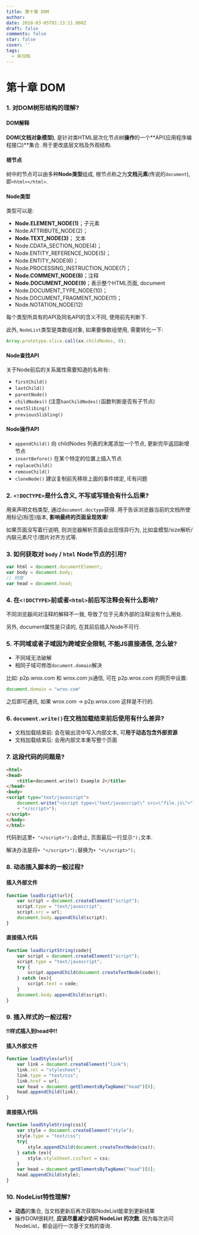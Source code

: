 ```yaml
---
title: 第十章 DOM
author:
date: 2018-03-05T01:13:11.000Z
draft: false
comments: false
star: false
cover: ''
tags: 
  - 未归档
---
```


#  第十章 DOM

### 1. 对DOM树形结构的理解?

#### DOM解释

**DOM(文档对象模型)**, 是针对类HTML层次化节点树**操作**的一个**API(应用程序编程接口)**集合. 用于更改底层文档及外观结构.

#### 根节点

树中的节点可以由多种**Node类型**组成, 根节点称之为**文档元素**(传说的`document`), 即`<html></html>`.

#### Node类型

类型可以是: 

- **Node.ELEMENT_NODE(1)**；子元素
- Node.ATTRIBUTE_NODE(2)； 
- **Node.TEXT_NODE(3)**； 文本
- Node.CDATA_SECTION_NODE(4)；
- Node.ENTITY_REFERENCE_NODE(5)；
- Node.ENTITY_NODE(6)； 
- Node.PROCESSING_INSTRUCTION_NODE(7)； 
- **Node.COMMENT_NODE(8)**；注释
- **Node.DOCUMENT_NODE(9)**；表示整个HTML页面, document
- Node.DOCUMENT_TYPE_NODE(10)； 
- Node.DOCUMENT_FRAGMENT_NODE(11)； 
- Node.NOTATION_NODE(12)

每个类型所具有的API及同名API的含义不同, 使用前先判断下.

此外, `NodeList`类型是类数组对象, 如果要像数组使用, 需要转化一下:

```js
Array.prototype.slice.call(xx.childNodes, 0);
```

#### Node查找API

关于Node前后的关系属性需要知道的名称有:

- `firstChild()`
- `lastChild()`
- `parentNode()`
- `childNodes()` (注意`hanChildNodes()`函数判断是否有子节点)
- `nextSlibing()`
- `previousSlibling()`

#### Node操作API

- `appendChild()` 向 childNodes 列表的末尾添加一个节点, 更新完毕返回新增节点
- `insertBefore()` 在某个特定的位置上插入节点
- `replaceChild()`
- `removeChild()`
- `cloneNode()` 建议复制前先移除上面的事件绑定, IE有问题


### 2. `<!DOCTYPE>`是什么含义, 不写或写错会有什么后果?

用来声明文档类型, 通过`document.doctype`获得. 用于告诉浏览器当前的文档所使用标记(标签)版本, **影响最终的页面呈现效果**!

如果页面没写着行说明, 则浏览器解析页面会出现怪异行为, 比如盒模型/size解析/内联元素尺寸/图片对齐方式等.

### 3. 如何获取对 `body` / `html` Node节点的引用?

```js
var html = document.documentElement;
var body = document.body;
// 同理
var head = document.head;
```


### 4. 在`<!DOCTYPE>`前或者`<html>`前后写注释会有什么影响?

不同浏览器间对注释的解释不一致, 导致了位于<html>元素外部的注释没有什么用处.

另外, document属性是只读的, 在其前后插入Node不可行.

### 5. 不同域或者子域因为跨域安全限制, 不能JS直接通信, 怎么破?

- 不同域无法破解
- 相同子域可修改`document.domain`解决

比如: p2p.wrox.com 和 wrox.com js通信, 可在 p2p.wrox.com 的网页中设置:

```js
document.domain = "wrox.com"
```

之后即可通讯,  如果 wrox.com -> p2p.wrox.com 这样是不行的.


### 6. `document.write()`在文档加载结束前后使用有什么差异?

- 文档加载结束前: 会在输出流中写入内部文本, 可**用于动态包含外部资源**
- 文档加载结束后: 会用内部文本重写整个页面


### 7. 这段代码的问题是?

```html
<html> 
<head>
	<title>document.write() Example 2</title> 
</head> 
<body>
<script type="text/javascript">
	document.write("<script type=\"text/javascript\" src=\"file.js\">" 
	+ "</script>");
</script> 
</body> 
</html>
```

代码到这里`+ "</script>");`会终止, 页面最后一行显示`");`文本. 

解决办法是将`+ "</script>");`替换为`+ "<\/script>");`

### 8. 动态插入脚本的一般过程?

#### 插入外部文件

```js
function loadScript(url){ 
	var script = document.createElement("script"); 
	script.type = "text/javascript"; 
	script.src = url; 
	document.body.appendChild(script); 
}
```

#### 直接插入代码

```js
function loadScriptString(code){
	var script = document.createElement("script"); 
	script.type = "text/javascript"; 
	try {
		script.appendChild(document.createTextNode(code)); 
	} catch (ex){
		script.text = code; 
	} 
	document.body.appendChild(script);
}

```

### 9. 插入样式的一般过程?

**!!样式插入到head中!!**

#### 插入外部文件

```js
function loadStyles(url){ 
	var link = document.createElement("link");
	link.rel = "stylesheet"; 
	link.type = "text/css"; 
	link.href = url; 
	var head = document.getElementsByTagName("head")[0]; 
	head.appendChild(link);
}
```

#### 直接插入代码

```js
function loadStyleString(css){ 
	var style = document.createElement("style");
	style.type = "text/css"; 	
	try{
		style.appendChild(document.createTextNode(css)); 
	} catch (ex){
		style.styleSheet.cssText = css; 
	} 
	var head = document.getElementsByTagName("head")[0]; 
	head.appendChild(style);
}
```

### 10. NodeList特性理解?

- **动态**的集合, 当文档更新后再次获取NodeList能拿到更新结果
- 操作DOM很耗时, **应该尽量减少访问 NodeList 的次数**. 因为每次访问 NodeList，都会运行一次基于文档的查询.


